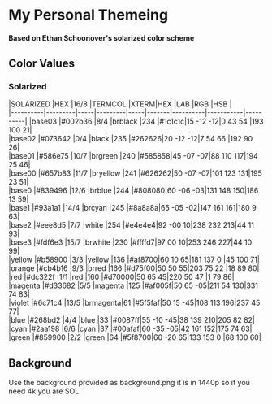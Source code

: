 # My Personal Themeing
#### Based on Ethan Schoonover's solarized color scheme

## Color Values
### Solarized

  |SOLARIZED |HEX      |16/8 |TERMCOL  |XTERM|HEX    |L*A*B     |RGB        |HSB       |<br>
  |----------|---------|-----|---------|-----|-------|----------|-----------|----------|
  |base03    |#002b36  |8/4  |brblack  |234  |#1c1c1c|15 -12 -12|0   43  54 |193 100 21|<br>
  |base02    |#073642  |0/4  |black    |235  |#262626|20 -12 -12|7   54  66 |192 90  26|<br>
  |base01    |#586e75  |10/7 |brgreen  |240  |#585858|45 -07 -07|88  110 117|194 25  46|<br>
  |base00    |#657b83  |11/7 |bryellow |241  |#626262|50 -07 -07|101 123 131|195 23  51|<br>
  |base0     |#839496  |12/6 |brblue   |244  |#808080|60 -06 -03|131 148 150|186 13  59|<br>
  |base1     |#93a1a1  |14/4 |brcyan   |245  |#8a8a8a|65 -05 -02|147 161 161|180 9   63|<br>
  |base2     |#eee8d5  |7/7  |white    |254  |#e4e4e4|92 -00  10|238 232 213|44  11  93|<br>
  |base3     |#fdf6e3  |15/7 |brwhite  |230  |#ffffd7|97  00  10|253 246 227|44  10  99|<br>
  |yellow    |#b58900  |3/3  |yellow   |136  |#af8700|60  10  65|181 137 0  |45  100 71|<br>
  |orange    |#cb4b16  |9/3  |brred    |166  |#d75f00|50  50  55|203 75  22 |18  89  80|<br>
  |red       |#dc322f  |1/1  |red      |160  |#d70000|50  65  45|220 50  47 |1   79  86|<br>
  |magenta   |#d33682  |5/5  |magenta  |125  |#af005f|50  65 -05|211 54  130|331 74  83|<br>
  |violet    |#6c71c4  |13/5 |brmagenta|61   |#5f5faf|50  15 -45|108 113 196|237 45  77|<br>
  |blue      |#268bd2  |4/4  |blue     |33   |#0087ff|55 -10 -45|38  139 210|205 82  82|<br>
  |cyan      |#2aa198  |6/6  |cyan     |37   |#00afaf|60 -35 -05|42  161 152|175 74  63|<br>
  |green     |#859900  |2/2  |green    |64   |#5f8700|60 -20  65|133 153 0  |68  100 60|<br>

## Background
  Use the background provided as background.png it is in 1440p so if you need 4k you are SOL.<br>
